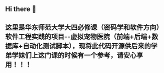 ## Hi there 👋
## 这里是华东师范大学大四必修课（密码学和软件方向）软件工程实践的项目--虚拟宠物医院（前端+后端+数据库+自动化测试脚本），现将此代码开源供后来的学弟学妹们上这门课的时候有一个参考，请安心享用！！！


